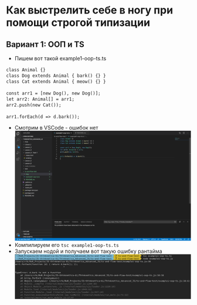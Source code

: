 # Как выстрелить себе в ногу при помощи строгой типизации
## Вариант 1: ООП и TS
- Пишем вот такой example1-oop-ts.ts
```
class Animal {}
class Dog extends Animal { bark() {} }
class Cat extends Animal { meow() {} }

const arr1 = [new Dog(), new Dog()];
let arr2: Animal[] = arr1;
arr2.push(new Cat());

arr1.forEach(d => d.bark());
```
- Смотрим в VSCode - ошибок нет
![В IDE чисто](img/example1-oop-ts.png?raw=true "В IDE чисто")
- Компилируем его `tsc example1-oop-ts.ts`
- Запускаем нодой и получаем вот такую ошибку рантайма
![Ошибка при выполнении](img/example1-oop-ts-console.png?raw=true "Ошибка Рантайма")

